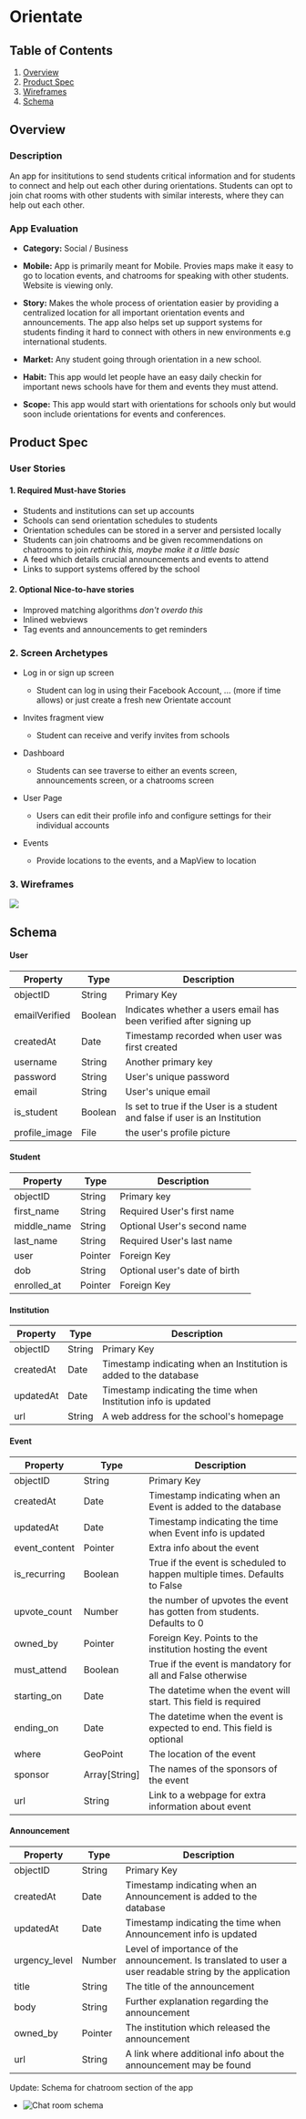 # Orientate

## Table of Contents


1. [Overview](#Overview)
2. [Product Spec](#Product-Spec)
3. [Wireframes](#Wireframes)
4. [Schema](#Schema)


## Overview

### Description

An app for insititutions to send students critical information and for students to connect and help out each other during orientations. Students can opt to join chat rooms with other students with similar interests, where they can help out each other.


### App Evaluation

* **Category:** Social / Business
* **Mobile:** App is primarily meant for Mobile. Provies maps make it easy to go to location events, and chatrooms for speaking with other students. Website is viewing only.
* **Story:** Makes the whole process of orientation easier by providing a centralized location for all important orientation events and announcements. The app also helps set up support systems for students finding it hard to connect with others in new environments e.g international students.


* **Market:** Any student going through orientation in a new school.
* **Habit:** This app would let people have an easy daily checkin for important news schools have for them and events they must attend.

* **Scope:** This app would start with orientations for schools only but would soon include orientations for events and conferences.


## Product Spec
### User Stories

#### 1. Required Must-have Stories
* Students and institutions can set up accounts
* Schools can send orientation schedules to students
* Orientation schedules can be stored in a server and persisted locally
* Students can join chatrooms and be given recommendations on chatrooms to join *rethink this, maybe make it a little basic*
* A feed which details crucial announcements and events to attend
* Links to support systems offered by the school



#### 2. Optional Nice-to-have stories
* Improved matching algorithms *don't overdo this*
* Inlined webviews
* Tag events and announcements to get reminders


### 2. Screen Archetypes
* Log in or sign up screen
    * Student can log in using their Facebook Account, ... (more if time allows) or just create a fresh new Orientate account
* Invites fragment view
    * Student can receive and verify invites from schools

* Dashboard
    * Students can see traverse to either an events screen, announcements screen, or a chatrooms screen

* User Page
    * Users can edit their profile info and configure settings for their individual accounts

* Events
   * Provide locations to the events, and a MapView to location
   
### 3. Wireframes
![](https://i.imgur.com/jy8SM3r.jpg)


## Schema

#### User
|  Property     | Type     | Description |
|  --------     | -------- | --------                           |
|  objectID     | String     | Primary Key|
|  emailVerified| Boolean | Indicates whether a users email has been verified after signing up
| createdAt     | Date     | Timestamp recorded when user was first created
| username      | String   | Another primary key |
| password      | String   | User's unique password|
| email         | String   | User's unique email |
| is_student     | Boolean | Is set to true if the User is a student and false if user is an Institution |
| profile_image | File     | the user's profile picture |

#### Student
|  Property     | Type      | Description |
| ---------     | ------    | -------     |
| objectID      | String    | Primary key |
| first_name    | String    | Required User's first name|
| middle_name   | String    | Optional User's second name|
| last_name     | String    | Required User's last name |
| user          | Pointer<User> | Foreign Key |
| dob           | String     | Optional user's date of birth |
| enrolled_at   | Pointer<Institution>| Foreign Key |



#### Institution
| Property | Type | Description |
| -------- | ---- | --------     |
| objectID | String | Primary Key  |
| createdAt | Date | Timestamp indicating when an Institution is added to the database
| updatedAt | Date | Timestamp indicating the time when Institution info is updated|
| url | String | A web address for the school's homepage |


#### Event
| Property | Type | Description |
| -------- | ---- | --------     |
| objectID | String | Primary Key  |
| createdAt | Date | Timestamp indicating when an Event is added to the database |
| updatedAt | Date | Timestamp indicating the time when Event info is updated|
|event_content | Pointer<EventContent>| Extra info about the event |
| is_recurring | Boolean | True if the event is scheduled to happen multiple times. Defaults to False | 
| upvote_count | Number | the number of upvotes the event has gotten from students. Defaults to 0 |
| owned_by | Pointer<Institution> | Foreign Key. Points to the institution hosting the event |
| must_attend | Boolean | True if the event is mandatory for all and False otherwise |
| starting_on | Date | The datetime when the event will start. This field is required |
| ending_on   | Date | The datetime when the event is expected to end. This field is optional|
| where | GeoPoint | The location of the event |
| sponsor  | Array[String]  | The names of the sponsors of the event |
| url   | String | Link to a webpage for extra information about event |


#### Announcement
| Property | Type | Description |
| -------- | ---- | --------     |
| objectID | String | Primary Key  |
| createdAt | Date | Timestamp indicating when an Announcement is added to the database |
| updatedAt | Date | Timestamp indicating the time when Announcement info is updated|
| urgency_level | Number | Level of importance of the announcement. Is translated to user a user readable string by the application |
| title | String | The title of the announcement |
| body  | String | Further explanation regarding the announcement |
| owned_by | Pointer<Institution> | The institution which released the announcement |
| url | String | A link where additional info about the announcement may be found |

Update: Schema for chatroom section of the app
- ![Chat room schema](https://i.imgur.com/A13YaA3.jpg)











